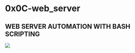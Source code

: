 # 0x0C-web_server

## WEB SERVER AUTOMATION WITH BASH SCRIPTING

![](https://s3.amazonaws.com/alx-intranet.hbtn.io/uploads/medias/2020/9/01cab59e881e31842b8d47a0974e8d3b6f0f2001.jpg?X-Amz-Algorithm=AWS4-HMAC-SHA256&X-Amz-Credential=AKIARDDGGGOUSBVO6H7D%2F20230117%2Fus-east-1%2Fs3%2Faws4_request&X-Amz-Date=20230117T054517Z&X-Amz-Expires=86400&X-Amz-SignedHeaders=host&X-Amz-Signature=5b78062da6be9c9306add77926b2da116149a11bc30b837e90fb8b09e616f318)